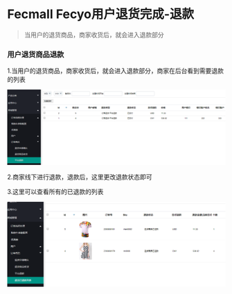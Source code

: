 Fecmall Fecyo用户退货完成-退款
=============

> 当用户的退货商品，商家收货后，就会进入退款部分


### 用户退货商品退款


1.当用户的退货商品，商家收货后，就会进入退款部分，商家在后台看到需要退款的列表


![](images/ww9.png)


2.商家线下进行退款，退款后，这里更改退款状态即可


3.这里可以查看所有的已退款的列表

![](images/ww11.png)






